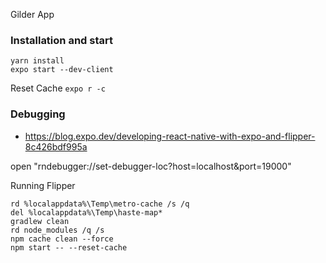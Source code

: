 Gilder App

### Installation and start

```
yarn install
expo start --dev-client
```

Reset Cache
`expo r -c`

### Debugging

- https://blog.expo.dev/developing-react-native-with-expo-and-flipper-8c426bdf995a

open "rndebugger://set-debugger-loc?host=localhost&port=19000"

Running Flipper

```
rd %localappdata%\Temp\metro-cache /s /q
del %localappdata%\Temp\haste-map*
gradlew clean
rd node_modules /q /s
npm cache clean --force
npm start -- --reset-cache
```
